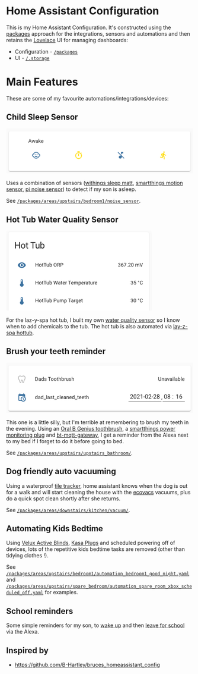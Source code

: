 # Home Assistant Configuration

This is my Home Assistant Configuration.  It's constructed using the <a href="">packages</a> approach for the integrations, sensors and automations and then retains the <a href="https://www.home-assistant.io/lovelace/">Lovelace</a> UI for managing dashboards:

* Configuration - <a href="/packages">`/packages`</a>
* UI - <a href="/.storage">`/.storage`</a>

# Main Features

These are some of my favourite automations/integrations/devices:

## Child Sleep Sensor

<img src="/docs/images/sleep_sensor.png" />

Uses a combination of sensors (<a href="https://www.withings.com/us/en/sleep">withings sleep matt</a>, <a href="https://www.samsung.com/us/support/owners/product/motion-sensor-version-2">smartthings motion sensor</a>, <a href="https://github.com/rjlee/ha_noise_sensor">pi noise sensor</a>) to detect if my son is asleep.

See <a href="/packages/areas/upstairs/bedroom1/noise_sensor">`/packages/areas/upstairs/bedroom1/noise_sensor`</a>.

## Hot Tub Water Quality Sensor

<img src="/docs/images/hot_tub_sensor.png" />

For the laz-y-spa hot tub, I built my own <a href="https://github.com/rjlee/grove_orp_exporter">water quality sensor</a> so I know when to add chemicals to the tub.  The hot tub is also automated via <a href="https://github.com/B-Hartley/bruces_homeassistant_config/tree/master/packages/areas/garden/hottub-lay-z-spa">lay-z-spa hottub</a>.

## Brush your teeth reminder

<img src="/docs/images/toothbrush_sensor.png" />

This one is a little silly, but I'm terrible at remembering to brush my teeth in the evening.  Using an <a href="https://www.oralb.co.uk/en-gb/product-collections/electric-toothbrushes#series=genius">Oral B Genius toothbrush</a>, a <a href="https://www.samsung.com/uk/smartthings/outlet/smartthings-smart-plug-gp-wou019bbdwg/">smartthings power monitoring plug</a> and <a href="https://github.com/zewelor/bt-mqtt-gateway">bt-mqtt-gateway</a>, I get a reminder from the Alexa next to my bed if I forget to do it before going to bed.

See <a href="/packages/areas/upstairs/upstairs_bathroom/">`/packages/areas/upstairs/upstairs_bathroom/`</a>.

## Dog friendly auto vacuuming

Using a waterproof <a href="https://www.thetileapp.com/en-us/store/tiles/sticker">tile tracker</a>, home assistant knows when the dog is out for a walk and will start cleaning the house with the <a href="https://www.ecovacs.com/us/deebot-robotic-vacuum-cleaner/DEEBOT-OZMO-T8-AIVI">ecovacs</a> vacuums, plus do a quick spot clean shortly after she returns.

See <a href="/packages/areas/downstairs/kitchen/vacuum/">`/packages/areas/downstairs/kitchen/vacuum/`</a>.

## Automating Kids Bedtime

Using <a href="https://www.veluxusa.com/products/smart-home/velux-active">Velux Active Blinds</a>, <a href="https://www.kasasmart.com/us/products/smart-plugs">Kasa Plugs</a> and scheduled powering off of devices, lots of the repetitive kids bedtime tasks are removed (other than tidying clothes !).

See <a href="/packages/areas/upstairs/bedroom1/automation_bedroom1_good_night.yaml">`/packages/areas/upstairs/bedroom1/automation_bedroom1_good_night.yaml`</a> and <a href="/packages/areas/upstairs/spare_bedroom/automation_spare_room_xbox_scheduled_off.yaml">`/packages/areas/upstairs/spare_bedroom/automation_spare_room_xbox_scheduled_off.yaml`</a> for examples.

## School reminders

Some simple reminders for my son, to <a href="/packages/areas/upstairs/bedroom1/automation_bedroom1_wake_up_reminder.yaml">wake up</a> and then <a href="/packages/areas/upstairs/spare_bedroom/automation_spare_room_leave_reminder.yaml">leave for school</a> via the Alexa.

## Inspired by

* https://github.com/B-Hartley/bruces_homeassistant_config
